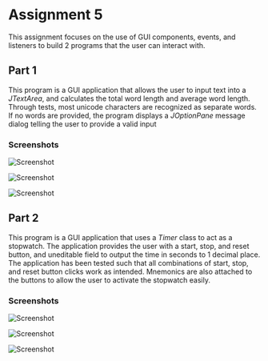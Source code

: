 # Assignment 5
This assignment focuses on the use of GUI components, events, and listeners to build 2 programs that the user can interact with.

## Part 1
This program is a GUI application that allows the user to input text into a *JTextArea*, and calculates the total word length and
average word length. Through tests, most unicode characters are recognized as separate words. If no words are provided, the program
displays a *JOptionPane* message dialog telling the user to provide a valid input 

### Screenshots
![Screenshot](img/Assignment5-1/test-run-1.png)

![Screenshot](img/Assignment5-1/test-run-2.png)

![Screenshot](img/Assignment5-1/test-run-3.png)

## Part 2
This program is a GUI application that uses a *Timer* class to act as a stopwatch. The application provides the user with a start, stop, and reset button, and uneditable field to output the time in seconds to 1 decimal place. The application has been tested such that all combinations of start, stop, and reset button clicks work as intended. Mnemonics are also attached to the buttons to allow the user to 
activate the stopwatch easily.

### Screenshots
![Screenshot](img/Assignment5-2/test-run-1.png)

![Screenshot](img/Assignment5-2/test-run-2.png)

![Screenshot](img/Assignment5-2/test-run-3.png)

